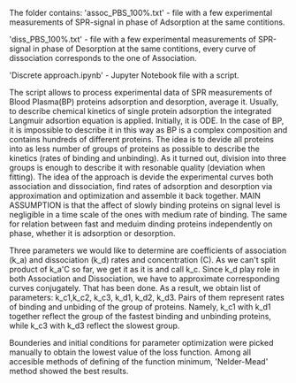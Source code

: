The folder contains:
'assoc_PBS_100%.txt' - file with a few experimental measurements of SPR-signal in phase of Adsorption at the same contitions.

'diss_PBS_100%.txt' - file with a few experimental measurements of SPR-signal in phase of Desorption at the same contitions, every curve of dissociation corresponds to the one of Association.

'Discrete approach.ipynb' - Jupyter Notebook file with a script.

The script allows to process experimental data of SPR measurements of Blood Plasma(BP) proteins adsorption and desorption, average it.
Usually, to describe chemical kinetics of single protein adsorption the integrated Langmuir adsortion equation is applied. Initially, it is ODE. In the case of BP, it is impossible to describe it in this way as BP is a complex composition and contains hundreds of different proteins. The idea is to devide all proteins into as less number of groups of proteins as possible to describe the kinetics (rates of binding and unbinding). As it turned out, division into three groups is enough to describe it with resonable quality (deviation when fitting). 
The idea of the approach is devide the experimental curves both association and dissociation, find rates of adsorption and desorption via approximation and optimization and assemble it back together.
MAIN ASSUMPTION is that the affect of slowly binding proteins on signal level is negligible in a time scale of the ones with medium rate of binding.
The same for relation between fast and meduim dinding proteins independently on phase, whether it is adsorption or desorption.

Three parameters we would like to determine are coefficients of association (k_a) and dissociation (k_d) rates and concentration (C). As we can't split product of k_a'C so far, we get it as it is and call k_c.
Since k_d play role in both Association and Dissociation, we have to approximate corresponding curves conjugately. That has been done. As a result, we obtain list of parameters: k_c1,k_c2, k_c3, k_d1, k_d2, k_d3. Pairs of them represent rates of binding and unbiding of the group of proteins. Namely, k_c1 with k_d1 together reflect the group of the fastest binding and unbinding proteins, while k_c3 with k_d3 reflect the slowest group.

Bounderies and initial conditions for parameter optimization were picked manually to obtain the lowest value of the loss function. Among all accesible methods of defining of the function minimum, 'Nelder-Mead' method showed the best results.
